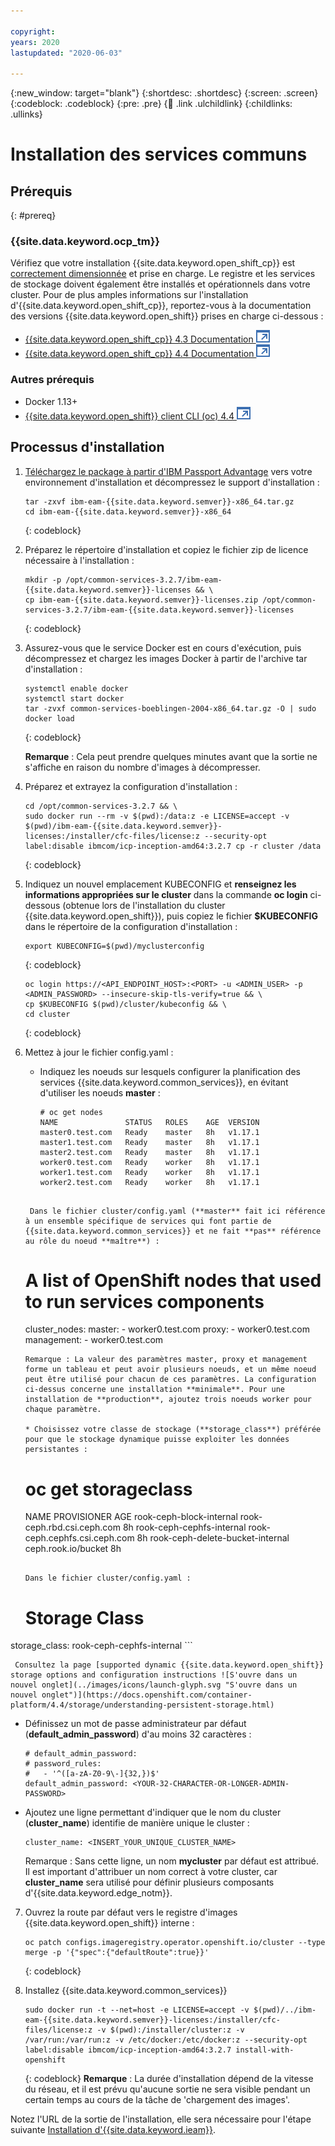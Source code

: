 ```yaml
---

copyright:
years: 2020
lastupdated: "2020-06-03"

---
```


{:new_window: target="blank"}
{:shortdesc: .shortdesc}
{:screen: .screen}
{:codeblock: .codeblock}
{:pre: .pre}
{:child: .link .ulchildlink}
{:childlinks: .ullinks}

# Installation des services communs

## Prérequis
{: #prereq}

### {{site.data.keyword.ocp_tm}}
Vérifiez que votre installation {{site.data.keyword.open_shift_cp}} est [correctement dimensionnée](cluster_sizing.md) et prise en charge. Le registre et les services de stockage doivent également être installés et opérationnels dans votre cluster. Pour de plus amples informations sur l'installation d'{{site.data.keyword.open_shift_cp}}, reportez-vous à la documentation des versions {{site.data.keyword.open_shift}} prises en charge ci-dessous :

* [{{site.data.keyword.open_shift_cp}} 4.3 Documentation ![S'ouvre dans un nouvel onglet](../images/icons/launch-glyph.svg "S'ouvre dans un nouvel onglet")](https://www.ibm.com/links?url=https%3A%2F%2Fdocs.openshift.com%2Fcontainer-platform%2F4.3%2Fwelcome%2Findex.html)
* [{{site.data.keyword.open_shift_cp}} 4.4 Documentation ![S'ouvre dans un nouvel onglet](../images/icons/launch-glyph.svg "S'ouvre dans un nouvel onglet")](https://www.ibm.com/links?url=https%3A%2F%2Fdocs.openshift.com%2Fcontainer-platform%2F4.4%2Fwelcome%2Findex.html)

### Autres prérequis

* Docker 1.13+
* [{{site.data.keyword.open_shift}} client CLI (oc) 4.4 ![S'ouvre dans un nouvel onglet](../images/icons/launch-glyph.svg "S'ouvre dans un nouvel onglet")](https://mirror.openshift.com/pub/openshift-v4/clients/ocp/latest-4.4/)

## Processus d'installation

1. [Téléchargez le package à partir d'IBM Passport Advantage](part_numbers.md) vers votre environnement d'installation et décompressez le support d'installation :
    ```
    tar -zxvf ibm-eam-{{site.data.keyword.semver}}-x86_64.tar.gz
    cd ibm-eam-{{site.data.keyword.semver}}-x86_64
    ```
    {: codeblock}

2. Préparez le répertoire d'installation et copiez le fichier zip de licence nécessaire à l'installation :

    ```
    mkdir -p /opt/common-services-3.2.7/ibm-eam-{{site.data.keyword.semver}}-licenses && \
    cp ibm-eam-{{site.data.keyword.semver}}-licenses.zip /opt/common-services-3.2.7/ibm-eam-{{site.data.keyword.semver}}-licenses
    ```
    {: codeblock}

3. Assurez-vous que le service Docker est en cours d'exécution, puis décompressez et chargez les images Docker à partir de l'archive tar d'installation :

    ```
    systemctl enable docker
    systemctl start docker
    tar -zvxf common-services-boeblingen-2004-x86_64.tar.gz -O | sudo docker load
    ```
    {: codeblock}

    **Remarque** : Cela peut prendre quelques minutes avant que la sortie ne s'affiche en raison du nombre d'images à décompresser.

4. Préparez et extrayez la configuration d'installation :

    ```
    cd /opt/common-services-3.2.7 && \
    sudo docker run --rm -v $(pwd):/data:z -e LICENSE=accept -v $(pwd)/ibm-eam-{{site.data.keyword.semver}}-licenses:/installer/cfc-files/license:z --security-opt label:disable ibmcom/icp-inception-amd64:3.2.7 cp -r cluster /data
    ```
    {: codeblock}

5. Indiquez un nouvel emplacement KUBECONFIG et **renseignez les informations appropriées sur le cluster** dans la commande **oc login** ci-dessous (obtenue lors de l'installation du cluster {{site.data.keyword.open_shift}}), puis copiez le fichier **$KUBECONFIG** dans le répertoire de la configuration d'installation :

    ```
    export KUBECONFIG=$(pwd)/myclusterconfig
    ```
    {: codeblock}

    ```
    oc login https://<API_ENDPOINT_HOST>:<PORT> -u <ADMIN_USER> -p <ADMIN_PASSWORD> --insecure-skip-tls-verify=true && \
    cp $KUBECONFIG $(pwd)/cluster/kubeconfig && \
    cd cluster
    ```
    {: codeblock}

6. Mettez à jour le fichier config.yaml :

   * Indiquez les noeuds sur lesquels configurer la planification des services {{site.data.keyword.common_services}}, en évitant d'utiliser les noeuds **master** :

     ```
     # oc get nodes
     NAME               STATUS   ROLES    AGE  VERSION
     master0.test.com   Ready    master   8h   v1.17.1
     master1.test.com   Ready    master   8h   v1.17.1
     master2.test.com   Ready    master   8h   v1.17.1
     worker0.test.com   Ready    worker   8h   v1.17.1
     worker1.test.com   Ready    worker   8h   v1.17.1
     worker2.test.com   Ready    worker   8h   v1.17.1
    ```

     Dans le fichier cluster/config.yaml (**master** fait ici référence à un ensemble spécifique de services qui font partie de {{site.data.keyword.common_services}} et ne fait **pas** référence au rôle du noeud **maître**) :

     ```
     # A list of OpenShift nodes that used to run services components
     cluster_nodes:
       master:
         - worker0.test.com
       proxy:
         - worker0.test.com
       management:
         - worker0.test.com
     ```
     Remarque : La valeur des paramètres master, proxy et management forme un tableau et peut avoir plusieurs noeuds, et un même noeud peut être utilisé pour chacun de ces paramètres. La configuration ci-dessus concerne une installation **minimale**. Pour une installation de **production**, ajoutez trois noeuds worker pour chaque paramètre.

   * Choisissez votre classe de stockage (**storage_class**) préférée pour que le stockage dynamique puisse exploiter les données persistantes :

     ```
     # oc get storageclass
     NAME                               PROVISIONER                     AGE
     rook-ceph-block-internal           rook-ceph.rbd.csi.ceph.com      8h
     rook-ceph-cephfs-internal          rook-ceph.cephfs.csi.ceph.com   8h
     rook-ceph-delete-bucket-internal   ceph.rook.io/bucket             8h
     ```

     Dans le fichier cluster/config.yaml :

     ```
     # Storage Class
storage_class: rook-ceph-cephfs-internal
     ```

     Consultez la page [supported dynamic {{site.data.keyword.open_shift}} storage options and configuration instructions ![S'ouvre dans un nouvel onglet](../images/icons/launch-glyph.svg "S'ouvre dans un nouvel onglet")](https://docs.openshift.com/container-platform/4.4/storage/understanding-persistent-storage.html)

   * Définissez un mot de passe administrateur par défaut (**default_admin_password**) d'au moins 32 caractères :

     ```
     # default_admin_password:
     # password_rules:
     #   - '^([a-zA-Z0-9\-]{32,})$'
     default_admin_password: <YOUR-32-CHARACTER-OR-LONGER-ADMIN-PASSWORD>
     ```

   * Ajoutez une ligne permettant d'indiquer que le nom du cluster (**cluster_name**) identifie de manière unique le cluster :

     ```
     cluster_name: <INSERT_YOUR_UNIQUE_CLUSTER_NAME>
     ```

     Remarque : Sans cette ligne, un nom **mycluster** par défaut est attribué. Il est important d'attribuer un nom correct à votre cluster, car **cluster_name** sera utilisé pour définir plusieurs composants d'{{site.data.keyword.edge_notm}}.

7. Ouvrez la route par défaut vers le registre d'images {{site.data.keyword.open_shift}} interne :

    ```
    oc patch configs.imageregistry.operator.openshift.io/cluster --type merge -p '{"spec":{"defaultRoute":true}}'
    ```
    {: codeblock}

8. Installez {{site.data.keyword.common_services}}

    ```
    sudo docker run -t --net=host -e LICENSE=accept -v $(pwd)/../ibm-eam-{{site.data.keyword.semver}}-licenses:/installer/cfc-files/license:z -v $(pwd):/installer/cluster:z -v /var/run:/var/run:z -v /etc/docker:/etc/docker:z --security-opt label:disable ibmcom/icp-inception-amd64:3.2.7 install-with-openshift
    ```
    {: codeblock}
    **Remarque** : La durée d'installation dépend de la vitesse du réseau, et il est prévu qu'aucune sortie ne sera visible pendant un certain temps au cours de la tâche de 'chargement des images'.

Notez l'URL de la sortie de l'installation, elle sera nécessaire pour l'étape suivante [Installation d'{{site.data.keyword.ieam}}](offline_installation.md).
